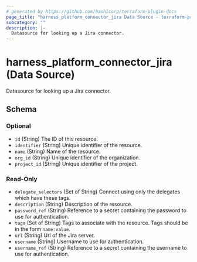 ```yaml
---
# generated by https://github.com/hashicorp/terraform-plugin-docs
page_title: "harness_platform_connector_jira Data Source - terraform-provider-harness"
subcategory: ""
description: |-
  Datasource for looking up a Jira connector.
---
```


# harness_platform_connector_jira (Data Source)

Datasource for looking up a Jira connector.



<!-- schema generated by tfplugindocs -->
## Schema

### Optional

- `id` (String) The ID of this resource.
- `identifier` (String) Unique identifier of the resource.
- `name` (String) Name of the resource.
- `org_id` (String) Unique identifier of the organization.
- `project_id` (String) Unique identifier of the project.

### Read-Only

- `delegate_selectors` (Set of String) Connect using only the delegates which have these tags.
- `description` (String) Description of the resource.
- `password_ref` (String) Reference to a secret containing the password to use for authentication.
- `tags` (Set of String) Tags to associate with the resource. Tags should be in the form `name:value`.
- `url` (String) Url of the Jira server.
- `username` (String) Username to use for authentication.
- `username_ref` (String) Reference to a secret containing the username to use for authentication.


